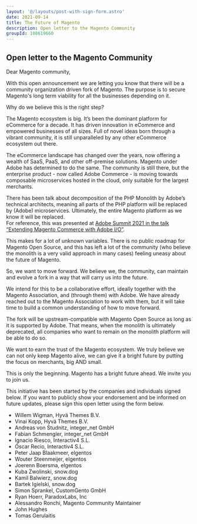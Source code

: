 ```yaml
---
layout: '@/layouts/post-with-sign-form.astro'
date: 2021-09-14
title: The Future of Magento
description: Open letter to the Magento Community
groupId: 108619660
---
```

## Open letter to the Magento Community

Dear Magento community,

With this open announcement we are letting you know that there will be a community organization driven fork of Magento. The purpose is to secure Magento's long term viability for all the businesses depending on it.

Why do we believe this is the right step?

The Magento ecosystem is big. It’s been the dominant platform for eCommerce for a decade. It has driven innovation in eCommerce and empowered businesses of all sizes. Full of novel ideas born through a vibrant community, it is still unparalleled by any other eCommerce ecosystem out there.

The eCommerce landscape has changed over the years, now offering a wealth of SaaS, PaaS, and other off-premise solutions. Magento under Adobe has determined to do the same. The community is still there, but the enterprise product - now called Adobe Commerce - is moving towards composable microservices hosted in the cloud, only suitable for the largest merchants.

There has been talk about decomposition of the PHP Monolith by Adobe’s technical architects, meaning all parts of the PHP platform will be replaced by (Adobe) microservices. Ultimately, the entire Magento platform as we know it will be replaced.  
For reference, this was presented at [Adobe Summit 2021 in the talk “Extending Magento Commerce with Adobe I/O”](https://business.adobe.com/summit/2021/sessions/extending-magento-commerce-with-adobe-io-s604.html).

This makes for a lot of unknown variables. There is no public roadmap for Magento Open Source, and this has left a lot of the community (who believe the monolith is a very valid approach in many cases) feeling uneasy about the future of Magento.

So, we want to move forward. We believe we, the community, can maintain and evolve a fork in a way that will carry us into the future.

We intend for this to be a collaborative effort, ideally together with the Magento Association, and (through them) with Adobe. We have already reached out to the Magento Association to work with them, but it will take time to build a common understanding of how to move forward.

The fork will be upstream-compatible with Magento Open Source as long as it is supported by Adobe. That means, when the monolith is ultimately deprecated, all companies who want to remain on the monolith platform will be able to do so.

We want to earn the trust of the Magento ecosystem. We truly believe we can not only keep Magento alive, we can give it a bright future by putting the focus on merchants, big AND small.

This is only the beginning. Magento has a bright future ahead. We invite you to join us.


This initiative has been started by the companies and individuals signed below. If you want to publicly show your endorsement and be informed on future updates, please sign this open letter using the form below.



 *  Willem Wigman,  Hyvä Themes B.V.
 *  Vinai Kopp,  Hyvä Themes B.V.
 * Andreas von Studnitz,  integer_net GmbH
 * Fabian Schmengler,  integer_net GmbH
 * Ignacio Riesco,  Interactiv4 S.L.
 * Óscar Recio,  Interactiv4 S.L.
 * Peter Jaap Blaakmeer,  elgentos
 * Wouter Steenmeijer,  elgentos
 * Joerenn Boersma,  elgentos
 * Kuba Zwolinski,  snow.dog
 * Kamil Balwierz,  snow.dog
 * Bartek Igielski,  snow.dog
 * Simon Sprankel,  CustomGento GmbH
 * Ryan Hoerr,  ParadoxLabs, Inc
 * Alessandro Ronchi,  Magento Community Maintainer
 * John Hughes
 * Tomas Gerulaitis
